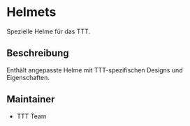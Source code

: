 # Helmets

Spezielle Helme für das TTT.

## Beschreibung

Enthält angepasste Helme mit TTT-spezifischen Designs und Eigenschaften.

## Maintainer

- TTT Team
